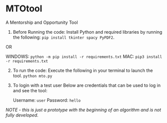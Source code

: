 # MTOtool

A Mentorship and Opportunity Tool

1. Before Running the code:
   Install Python and required libraries by running the following:
   `pip install tkinter spacy PyPDF2`.

OR

WINDOWS: `python -m pip install -r requirements.txt`
MAC: `pip3 install -r requirements.txt`

2. To run the code:
   Execute the following in your terminal to launch the tool.
   `python mto.py`

3. To login with a test user
   Below are credentials that can be used to log in and see the tool:

   Username: `user`
   Password: `hello`

_NOTE - this is just a prototype with the beginning of an algorithm and is not fully developed._
